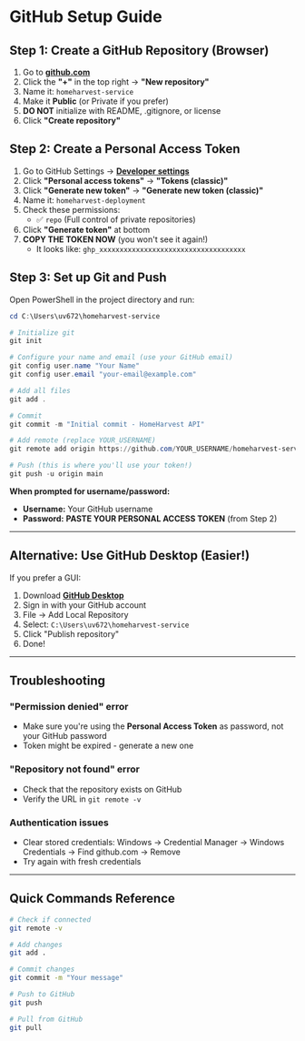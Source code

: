 # GitHub Setup Guide

## Step 1: Create a GitHub Repository (Browser)

1. Go to **[github.com](https://github.com)**
2. Click the **"+"** in the top right → **"New repository"**
3. Name it: `homeharvest-service`
4. Make it **Public** (or Private if you prefer)
5. **DO NOT** initialize with README, .gitignore, or license
6. Click **"Create repository"**

## Step 2: Create a Personal Access Token

1. Go to GitHub Settings → **[Developer settings](https://github.com/settings/tokens)**
2. Click **"Personal access tokens"** → **"Tokens (classic)"**
3. Click **"Generate new token"** → **"Generate new token (classic)"**
4. Name it: `homeharvest-deployment`
5. Check these permissions:
   - ✅ `repo` (Full control of private repositories)
6. Click **"Generate token"** at bottom
7. **COPY THE TOKEN NOW** (you won't see it again!)
   - It looks like: `ghp_xxxxxxxxxxxxxxxxxxxxxxxxxxxxxxxxxxxx`

## Step 3: Set up Git and Push

Open PowerShell in the project directory and run:

```powershell
cd C:\Users\uv672\homeharvest-service

# Initialize git
git init

# Configure your name and email (use your GitHub email)
git config user.name "Your Name"
git config user.email "your-email@example.com"

# Add all files
git add .

# Commit
git commit -m "Initial commit - HomeHarvest API"

# Add remote (replace YOUR_USERNAME)
git remote add origin https://github.com/YOUR_USERNAME/homeharvest-service.git

# Push (this is where you'll use your token!)
git push -u origin main
```

**When prompted for username/password:**
- **Username:** Your GitHub username
- **Password:** **PASTE YOUR PERSONAL ACCESS TOKEN** (from Step 2)

---

## Alternative: Use GitHub Desktop (Easier!)

If you prefer a GUI:

1. Download **[GitHub Desktop](https://desktop.github.com/)**
2. Sign in with your GitHub account
3. File → Add Local Repository
4. Select: `C:\Users\uv672\homeharvest-service`
5. Click "Publish repository"
6. Done!

---

## Troubleshooting

### "Permission denied" error
- Make sure you're using the **Personal Access Token** as password, not your GitHub password
- Token might be expired - generate a new one

### "Repository not found" error
- Check that the repository exists on GitHub
- Verify the URL in `git remote -v`

### Authentication issues
- Clear stored credentials: Windows → Credential Manager → Windows Credentials → Find github.com → Remove
- Try again with fresh credentials

---

## Quick Commands Reference

```bash
# Check if connected
git remote -v

# Add changes
git add .

# Commit changes
git commit -m "Your message"

# Push to GitHub
git push

# Pull from GitHub
git pull
```

